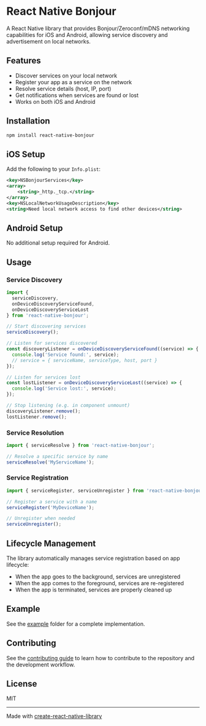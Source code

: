 # React Native Bonjour

A React Native library that provides Bonjour/Zeroconf/mDNS networking capabilities for iOS and Android, allowing service discovery and advertisement on local networks.

## Features

- Discover services on your local network
- Register your app as a service on the network
- Resolve service details (host, IP, port)
- Get notifications when services are found or lost
- Works on both iOS and Android

## Installation

```sh
npm install react-native-bonjour
```

## iOS Setup

Add the following to your `Info.plist`:

```xml
<key>NSBonjourServices</key>
<array>
    <string>_http._tcp.</string>
</array>
<key>NSLocalNetworkUsageDescription</key>
<string>Need local network access to find other devices</string>
```

## Android Setup

No additional setup required for Android.

## Usage

### Service Discovery

```javascript
import { 
  serviceDiscovery, 
  onDeviceDiscoveryServiceFound,
  onDeviceDiscoveryServiceLost
} from 'react-native-bonjour';

// Start discovering services
serviceDiscovery();

// Listen for services discovered
const discoveryListener = onDeviceDiscoveryServiceFound((service) => {
  console.log('Service found:', service);
  // service = { serviceName, serviceType, host, port }
});

// Listen for services lost
const lostListener = onDeviceDiscoveryServiceLost((service) => {
  console.log('Service lost:', service);
});

// Stop listening (e.g. in component unmount)
discoveryListener.remove();
lostListener.remove();
```

### Service Resolution

```javascript
import { serviceResolve } from 'react-native-bonjour';

// Resolve a specific service by name
serviceResolve('MyServiceName');
```

### Service Registration

```javascript
import { serviceRegister, serviceUnregister } from 'react-native-bonjour';

// Register a service with a name
serviceRegister('MyDeviceName');

// Unregister when needed
serviceUnregister();
```

## Lifecycle Management

The library automatically manages service registration based on app lifecycle:

- When the app goes to the background, services are unregistered
- When the app comes to the foreground, services are re-registered
- When the app is terminated, services are properly cleaned up

## Example

See the [example](./example) folder for a complete implementation.

## Contributing

See the [contributing guide](CONTRIBUTING.md) to learn how to contribute to the repository and the development workflow.

## License

MIT

---

Made with [create-react-native-library](https://github.com/callstack/react-native-builder-bob)